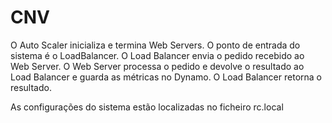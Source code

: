 # CNV

O Auto Scaler inicializa e termina Web Servers.
O ponto de entrada do sistema é o LoadBalancer.
O Load Balancer envia o pedido recebido ao Web Server.
O Web Server processa o pedido e devolve o resultado ao Load Balancer e guarda as métricas no Dynamo. 
O Load Balancer retorna o resultado.

As configurações do sistema estão localizadas no ficheiro rc.local
